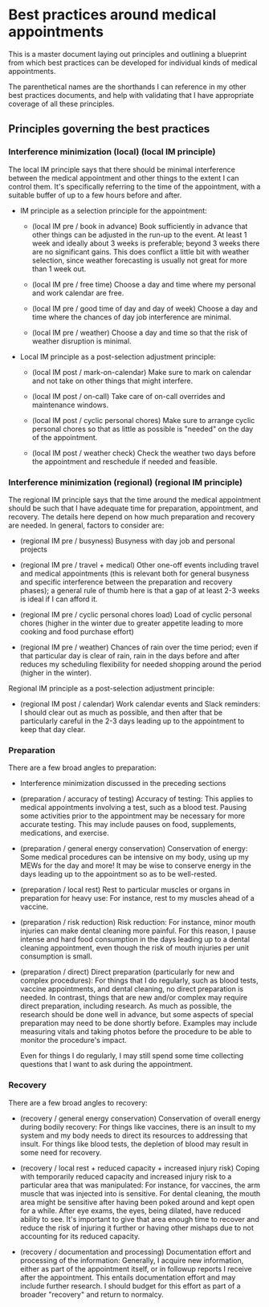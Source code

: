 # Best practices around medical appointments

This is a master document laying out principles and outlining a
blueprint from which best practices can be developed for individual
kinds of medical appointments.

The parenthetical names are the shorthands I can reference in my other
best practices documents, and help with validating that I have
appropriate coverage of all these principles.

## Principles governing the best practices

### Interference minimization (local) (local IM principle)

The local IM principle says that there should be minimal interference
between the medical appointment and other things to the extent I can
control them. It's specifically referring to the time of the
appointment, with a suitable buffer of up to a few hours before and
after.

* IM principle as a selection principle for the appointment:

  * (local IM pre / book in advance) Book sufficiently in advance that
    other things can be adjusted in the run-up to the event. At least
    1 week and ideally about 3 weeks is preferable; beyond 3 weeks
    there are no significant gains. This does conflict a little bit
    with weather selection, since weather forecasting is usually not
    great for more than 1 week out.

  * (local IM pre / free time) Choose a day and time where my personal and
    work calendar are free.

  * (local IM pre / good time of day and day of week) Choose a day and
    time where the chances of day job interference are minimal.

  * (local IM pre / weather) Choose a day and time so that the risk of
    weather disruption is minimal.

* Local IM principle as a post-selection adjustment principle:

  * (local IM post / mark-on-calendar) Make sure to mark on calendar
    and not take on other things that might interfere.

  * (local IM post / on-call) Take care of on-call overrides and
    maintenance windows.

  * (local IM post / cyclic personal chores) Make sure to arrange
    cyclic personal chores so that as little as possible is "needed"
    on the day of the appointment.

  * (local IM post / weather check) Check the weather two days before
    the appointment and reschedule if needed and feasible.

### Interference minimization (regional) (regional IM principle)

The regional IM principle says that the time around the medical
appointment should be such that I have adequate time for preparation,
appointment, and recovery. The details here depend on how much
preparation and recovery are needed. In general, factors to consider
are:

* (regional IM pre / busyness) Busyness with day job and personal projects

* (regional IM pre / travel + medical) Other one-off events including
  travel and medical appointments (this is relevant both for general
  busyness and specific interference between the preparation and
  recovery phases); a general rule of thumb here is that a gap of at
  least 2-3 weeks is ideal if I can afford it.

* (regional IM pre / cyclic personal chores load) Load of cyclic
  personal chores (higher in the winter due to greater appetite
  leading to more cooking and food purchase effort)

* (regional IM pre / weather) Chances of rain over the time period;
  even if that particular day is clear of rain, rain in the days
  before and after reduces my scheduling flexibility for needed
  shopping around the period (higher in the winter).

Regional IM principle as a post-selection adjustment principle:

* (regional IM post / calendar) Work calendar events and Slack
  reminders: I should clear out as much as possible, and then after
  that be particularly careful in the 2-3 days leading up to the
  appointment to keep that day clear.

### Preparation

There are a few broad angles to preparation:

* Interference minimization discussed in the preceding sections

* (preparation / accuracy of testing) Accuracy of testing: This
  applies to medical appointments involving a test, such as a blood
  test. Pausing some activities prior to the appointment may be
  necessary for more accurate testing. This may include pauses on
  food, supplements, medications, and exercise.

* (preparation / general energy conservation) Conservation of energy:
  Some medical procedures can be intensive on my body, using up my
  MEWs for the day and more! It may be wise to conserve energy in the
  days leading up to the appointment so as to be well-rested.

* (preparation / local rest) Rest to particular muscles or organs in
  preparation for heavy use: For instance, rest to my muscles ahead of
  a vaccine.

* (preparation / risk reduction) Risk reduction: For instance, minor
  mouth injuries can make dental cleaning more painful. For this
  reason, I pause intense and hard food consumption in the days
  leading up to a dental cleaning appointment, even though the risk of
  mouth injuries per unit consumption is small.

* (preparation / direct) Direct preparation (particularly for new and
  complex procedures): For things that I do regularly, such as blood
  tests, vaccine appointments, and dental cleaning, no direct
  preparation is needed. In contrast, things that are new and/or
  complex may require direct preparation, including research. As much
  as possible, the research should be done well in advance, but some
  aspects of special preparation may need to be done shortly
  before. Examples may include measuring vitals and taking photos
  before the procedure to be able to monitor the procedure's impact.

  Even for things I do regularly, I may still spend some time
  collecting questions that I want to ask during the appointment.

### Recovery

There are a few broad angles to recovery:

* (recovery / general energy conservation) Conservation of overall
  energy during bodily recovery: For things like vaccines, there is an
  insult to my system and my body needs to direct its resources to
  addressing that insult. For things like blood tests, the depletion
  of blood may result in some need for recovery.

* (recovery / local rest + reduced capacity + increased injury risk)
  Coping with temporarily reduced capacity and increased injury risk
  to a particular area that was manipulated: For instance, for
  vaccines, the arm muscle that was injected into is sensitive. For
  dental cleaning, the mouth area might be sensitive after having been
  poked around and kept open for a while. After eye exams, the eyes,
  being dilated, have reduced ability to see. It's important to give
  that area enough time to recover and reduce the risk of injuring it
  further or having other mishaps due to not accounting for its
  reduced capacity.

* (recovery / documentation and processing) Documentation effort and
  processing of the information: Generally, I acquire new information,
  either as part of the appointment itself, or in followup reports I
  receive after the appointment. This entails documentation effort and
  may include further research. I should budget for this effort as
  part of a broader "recovery" and return to normalcy.
